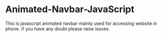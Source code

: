 # Animated-Navbar-JavaScript

This is javascript animated navbar mainly used for accessing website in phone.
if you have any doubt please raise issues.